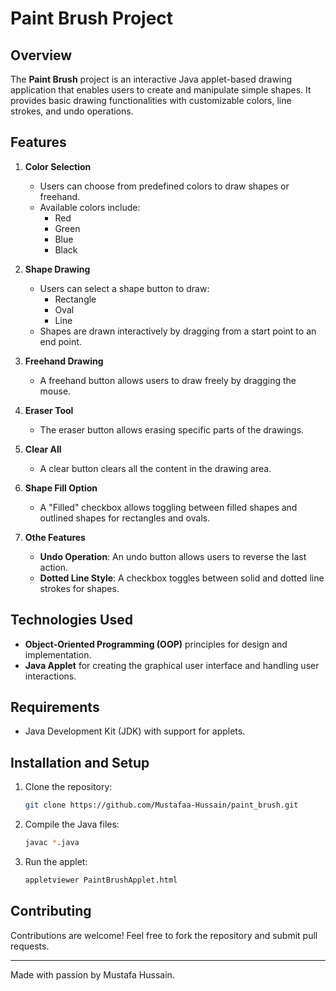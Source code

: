 # Paint Brush Project

## Overview
The **Paint Brush** project is an interactive Java applet-based drawing application that enables users to create and manipulate simple shapes. It provides basic drawing functionalities with customizable colors, line strokes, and undo operations.

## Features

1. **Color Selection**
   - Users can choose from predefined colors to draw shapes or freehand.
   - Available colors include:
     - Red
     - Green
     - Blue
     - Black

2. **Shape Drawing**
   - Users can select a shape button to draw:
     - Rectangle
     - Oval
     - Line
   - Shapes are drawn interactively by dragging from a start point to an end point.

3. **Freehand Drawing**
   - A freehand button allows users to draw freely by dragging the mouse.

4. **Eraser Tool**
   - The eraser button allows erasing specific parts of the drawings.

5. **Clear All**
   - A clear button clears all the content in the drawing area.

6. **Shape Fill Option**
   - A "Filled" checkbox allows toggling between filled shapes and outlined shapes for rectangles and ovals.

7. **Othe Features**
   - **Undo Operation**: An undo button allows users to reverse the last action.
   - **Dotted Line Style**: A checkbox toggles between solid and dotted line strokes for shapes.


## Technologies Used
- **Object-Oriented Programming (OOP)** principles for design and implementation.
- **Java Applet** for creating the graphical user interface and handling user interactions.

## Requirements
- Java Development Kit (JDK) with support for applets.

## Installation and Setup
1. Clone the repository:
   ```bash
   git clone https://github.com/Mustafaa-Hussain/paint_brush.git
   ```
2. Compile the Java files:
   ```bash
   javac *.java
   ```
3. Run the applet:
   ```bash
   appletviewer PaintBrushApplet.html
   ```

## Contributing
Contributions are welcome! Feel free to fork the repository and submit pull requests.

---

Made with passion by Mustafa Hussain.

